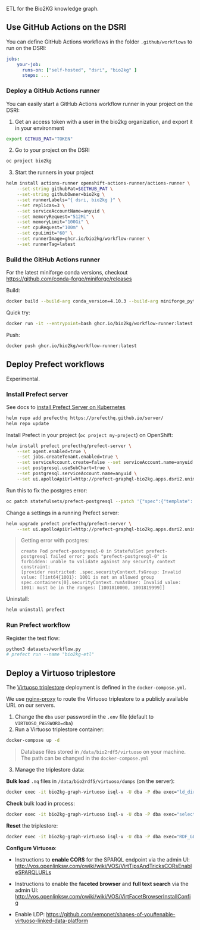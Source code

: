 ETL for the Bio2KG knowledge graph.

## Use GitHub Actions on the DSRI

You can define GitHub Actions workflows in the folder `.github/workflows` to run on the DSRI:

```yaml
jobs:
    your-job:
      runs-on: ["self-hosted", "dsri", "bio2kg" ]
      steps: ...
```

### Deploy a GitHub Actions runner

You can easily start a GitHub Actions workflow runner in your project on the DSRI:

1. Get an access token with a user in the bio2kg organization, and export it in your environment

```bash
export GITHUB_PAT="TOKEN"
```

2. Go to your project on the DSRI

```bash
oc project bio2kg
```

3. Start the runners in your project

```bash
helm install actions-runner openshift-actions-runner/actions-runner \
    --set-string githubPat=$GITHUB_PAT \
    --set-string githubOwner=bio2kg \
    --set runnerLabels="{ dsri, bio2kg }" \
    --set replicas=3 \
    --set serviceAccountName=anyuid \
    --set memoryRequest="512Mi" \
    --set memoryLimit="100Gi" \
    --set cpuRequest="100m" \
    --set cpuLimit="60" \
    --set runnerImage=ghcr.io/bio2kg/workflow-runner \
	--set runnerTag=latest
```

### Build the GitHub Actions runner

For the latest miniforge conda versions, checkout https://github.com/conda-forge/miniforge/releases

Build:

```bash
docker build --build-arg conda_version=4.10.3 --build-arg miniforge_python=Mambaforge -t ghcr.io/bio2kg/workflow-runner:latest .
```

Quick try:

```bash
docker run -it --entrypoint=bash ghcr.io/bio2kg/workflow-runner:latest
```

Push:

```bash
docker push ghcr.io/bio2kg/workflow-runner:latest
```

## Deploy Prefect workflows

Experimental.

### Install Prefect server

See docs to [install Prefect Server on Kubernetes](https://github.com/PrefectHQ/server/tree/master/helm/prefect-server)

```bash
helm repo add prefecthq https://prefecthq.github.io/server/
helm repo update
```

Install Prefect in your project (`oc project my-project`) on OpenShift:

```bash
helm install prefect prefecthq/prefect-server \
	--set agent.enabled=true \
    --set jobs.createTenant.enabled=true \
    --set serviceAccount.create=false --set serviceAccount.name=anyuid \
    --set postgresql.useSubChart=true \
    --set postgresql.serviceAccount.name=anyuid \
    --set ui.apolloApiUrl=http://prefect-graphql-bio2kg.apps.dsri2.unimaas.nl/graphql
```

Run this to fix the postgres error:

```bash
oc patch statefulsets/prefect-postgresql --patch '{"spec":{"template": {"spec": {"serviceAccountName": "anyuid"}}}}'
```

Change a settings in a running Prefect server:

```bash
helm upgrade prefect prefecthq/prefect-server \
	--set ui.apolloApiUrl=http://prefect-graphql-bio2kg.apps.dsri2.unimaas.nl/graphql 
```

> Getting error with postgres:
>
> ```
> create Pod prefect-postgresql-0 in StatefulSet prefect-postgresql failed error: pods "prefect-postgresql-0" is forbidden: unable to validate against any security context constraint: 
> [provider restricted: .spec.securityContext.fsGroup: Invalid value: []int64{1001}: 1001 is not an allowed group spec.containers[0].securityContext.runAsUser: Invalid value: 1001: must be in the ranges: [1001810000, 1001819999]]
> ```

Uninstall:

```bash
helm uninstall prefect
```

### Run Prefect workflow

Register the test flow:

```bash
python3 datasets/workflow.py
# prefect run --name "bio2kg-etl"
```

## Deploy a Virtuoso triplestore

The [Virtuoso triplestore](https://hub.docker.com/r/openlink/virtuoso-opensource-7) deployment is defined in the `docker-compose.yml`. 

We use [nginx-proxy](https://github.com/nginx-proxy/nginx-proxy) to route the Virtuoso triplestore to a publicly available URL on our servers.

1. Change the `dba` user password in the `.env` file (default to `VIRTUOSO_PASSWORD=dba`)
2. Run a Virtuoso triplestore container:

```bash
docker-compose up -d
```

> Database files stored in `/data/bio2rdf5/virtuoso` on your machine. The path can be changed in the `docker-compose.yml`

3. Manage the triplestore data:

**Bulk load** `.nq` files in `/data/bio2rdf5/virtuoso/dumps` (on the server):

```bash
docker exec -it bio2kg-graph-virtuoso isql-v -U dba -P dba exec="ld_dir('/data/dumps', '*.nq', 'http://bio2rdf.org'); rdf_loader_run();"
```

**Check** bulk load in process:

```bash
docker exec -it bio2kg-graph-virtuoso isql-v -U dba -P dba exec="select * from DB.DBA.load_list;"
```

**Reset** the triplestore:

```bash
docker exec -it bio2kg-graph-virtuoso isql-v -U dba -P dba exec="RDF_GLOBAL_RESET ();"
```

**Configure Virtuoso**:

* Instructions to **enable CORS** for the SPARQL endpoint via the admin UI: http://vos.openlinksw.com/owiki/wiki/VOS/VirtTipsAndTricksCORsEnableSPARQLURLs

* Instructions to enable the **faceted browser** and **full text search** via the admin UI: http://vos.openlinksw.com/owiki/wiki/VOS/VirtFacetBrowserInstallConfig

* Enable LDP: https://github.com/vemonet/shapes-of-you#enable-virtuoso-linked-data-platform